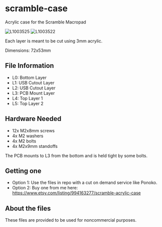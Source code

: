 # scramble-case
Acrylic case for the Scramble Macropad

![L1003525](https://user-images.githubusercontent.com/14165909/113496523-5a4b3d00-94af-11eb-806e-21201302e4ce.jpg)
![L1003522](https://user-images.githubusercontent.com/14165909/113496524-5d462d80-94af-11eb-8685-f46665549027.jpg)


Each layer is meant to be cut using 3mm acrylic.

Dimensions: 72x53mm

## File Information
* L0: Bottom Layer
* L1: USB Cutout Layer
* L2: USB Cutout Layer
* L3: PCB Mount Layer
* L4: Top Layer 1
* L5: Top Layer 2

## Hardware Needed
* 12x M2x8mm screws
* 4x M2 washers
* 4x M2 bolts
* 4x M2x9mm standoffs

The PCB mounts to L3 from the bottom and is held tight by some bolts.

## Getting one
* Option 1: Use the files in repo with a cut on demand service like Ponoko.
* Option 2: Buy one from me here: https://www.etsy.com/listing/994163277/scramble-acrylic-case

## About the files
These files are provided to be used for noncommercial purposes.
